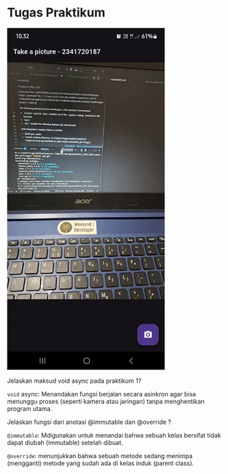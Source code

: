 # Tugas Praktikum

![Output](assets/01.gif)


Jelaskan maksud void async pada praktikum 1?

`void` async: Menandakan fungsi berjalan secara asinkron agar bisa menunggu proses (seperti kamera atau jaringan) tanpa menghentikan program utama.

Jelaskan fungsi dari anotasi @immutable dan @override ?

`@immutable`: Mdigunakan untuk menandai bahwa sebuah kelas bersifat tidak dapat diubah (immutable) setelah dibuat.

`@override`: menunjukkan bahwa sebuah metode sedang menimpa (mengganti) metode yang sudah ada di kelas induk (parent class).